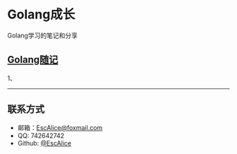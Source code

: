 # Golang成长

Golang学习的笔记和分享

## [Golang随记]([https://github.com/EscAlice/Golang-/blob/master/Golang%E9%9A%8F%E8%AE%B0.md](https://github.com/EscAlice/Golang-/blob/master/Golang随记.md))

1、

------

## 联系方式

- 邮箱：EscAlice@foxmail.com
- QQ: 742642742
- Github: [@EscAlice](<https://github.com/EscAlice>)

